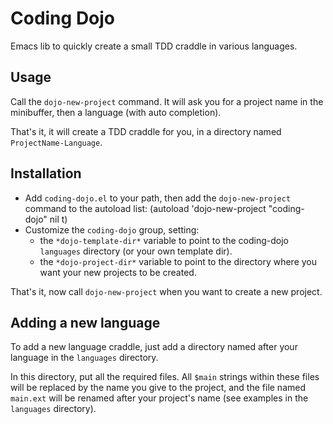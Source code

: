 Coding Dojo
===========

Emacs lib to quickly create a small TDD craddle in various languages.

Usage
-----

Call the `dojo-new-project` command. It will ask you for a project name in the minibuffer, then a language (with auto completion).

That's it, it will create a TDD craddle for you, in a directory named `ProjectName-Language`.

Installation
------------

- Add `coding-dojo.el` to your path, then add the `dojo-new-project` command to the autoload list:
        (autoload 'dojo-new-project "coding-dojo" nil t)
- Customize the `coding-dojo` group, setting:
  - the `*dojo-template-dir*` variable to point to the coding-dojo `languages` directory (or your own template dir).
  - the `*dojo-project-dir*` variable to point to the directory where you want your new projects to be created.

That's it, now call `dojo-new-project` when you want to create a new project.


Adding a new language
---------------------

To add a new language craddle, just add a directory named after your language in the `languages` directory.

In this directory, put all the required files. All `$main` strings within these files will be replaced by the name you give to the project, and the file named `main.ext` will be renamed after your project's name (see examples in the `languages` directory).
